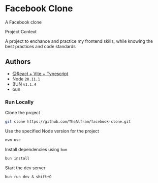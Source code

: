 # Facebook Clone

A Facebook clone 

Project Context

A project to enchance and practice my frontend skills, while knowing the best practices and code standards

## Authors

- [@React + Vite + Typescript](https://github.com/vitejs/vite)
- Node `20.11.1`
- BUN `v1.1.4`
- bun

### Run Locally

Clone the project

```bash
git clone https://github.com/TheAlfran/facebook-clone.git
```

Use the specified Node version for the project

```bash
nvm use
```

Install dependencies using `bun`

```bash
bun install
```

Start the dev server

```
bun run dev & shift+O
```
